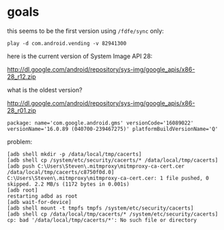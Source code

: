 # goals

this seems to be the first version using `/fdfe/sync` only:

~~~
play -d com.android.vending -v 82941300
~~~

here is the current version of System Image API 28:

<http://dl.google.com/android/repository/sys-img/google_apis/x86-28_r12.zip>

what is the oldest version?

<http://dl.google.com/android/repository/sys-img/google_apis/x86-28_r01.zip>

~~~
package: name='com.google.android.gms' versionCode='16089022'
versionName='16.0.89 (040700-239467275)' platformBuildVersionName='Q'
~~~

problem:

~~~
[adb shell mkdir -p /data/local/tmp/cacerts]
[adb shell cp /system/etc/security/cacerts/* /data/local/tmp/cacerts]
[adb push C:\Users\Steven\.mitmproxy\mitmproxy-ca-cert.cer /data/local/tmp/cacerts/c8750f0d.0]
C:\Users\Steven\.mitmproxy\mitmproxy-ca-cert.cer: 1 file pushed, 0 skipped. 2.2 MB/s (1172 bytes in 0.001s)
[adb root]
restarting adbd as root
[adb wait-for-device]
[adb shell mount -t tmpfs tmpfs /system/etc/security/cacerts]
[adb shell cp /data/local/tmp/cacerts/* /system/etc/security/cacerts]
cp: bad '/data/local/tmp/cacerts/*': No such file or directory
~~~
